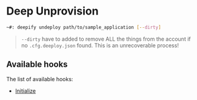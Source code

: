 Deep Unprovision
================

```bash
~#: deepify undeploy path/to/sample_application [--dirty]
```

> `--dirty` have to added to remove ALL the things from the account if no `.cfg.deeploy.json` found. 
> This is an unrecoverable process!

Available hooks
---------------

The list of available hooks:
 
 - [Initialize](hooks/on-init.md)